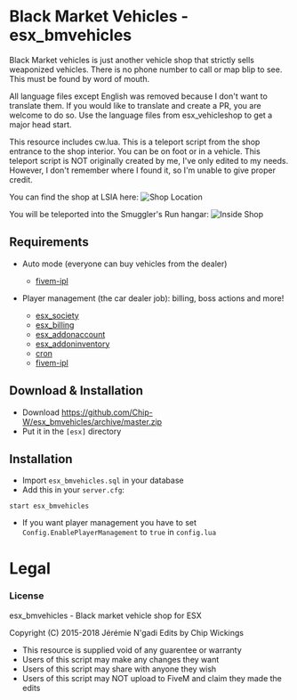 # Black Market Vehicles - esx_bmvehicles

Black Market vehicles is just another vehicle shop that strictly sells weaponized vehicles.  There is no phone number to call or map blip to see.  This must be found by word of mouth.

All language files except English was removed because I don't want to translate them.  If you would like to translate and create a PR, you are welcome to do so.  Use the language files from esx_vehicleshop to get a major head start.

This resource includes cw.lua.  This is a teleport script from the shop entrance to the shop interior.  You can be on foot or in a vehicle.  This teleport script is NOT originally created by me, I've only edited to my needs.  However, I don't remember where I found it, so I'm unable to give proper credit.

You can find the shop at LSIA here:
![Shop Location](https://media.discordapp.net/attachments/455425743858434051/523391543617388554/f276af5ae096967b688aaaa2800a9e1e.png)

You will be teleported into the Smuggler's Run hangar:
![Inside Shop](https://media.discordapp.net/attachments/455425743858434051/523391543223255042/1582c5b3bfd90e7066692b0e918d6315.jpg)

## Requirements

* Auto mode (everyone can buy vehicles from the dealer)
  * [fivem-ipl](https://github.com/ESX-PUBLIC/fivem-ipl)

* Player management (the car dealer job): billing, boss actions and more!
  * [esx_society](https://github.com/ESX-Org/esx_society)
  * [esx_billing](https://github.com/ESX-Org/esx_billing)
  * [esx_addonaccount](https://github.com/ESX-Org/esx_addonaccount)
  * [esx_addoninventory](https://github.com/ESX-Org/esx_addoninventory)
  * [cron](https://github.com/ESX-Org/cron)
  * [fivem-ipl](https://github.com/ESX-PUBLIC/fivem-ipl)
  

## Download & Installation

- Download https://github.com/Chip-W/esx_bmvehicles/archive/master.zip
- Put it in the `[esx]` directory

## Installation
- Import `esx_bmvehicles.sql` in your database
- Add this in your `server.cfg`:

```
start esx_bmvehicles
```
- If you want player management you have to set `Config.EnablePlayerManagement` to `true` in `config.lua`

# Legal
### License
esx_bmvehicles - Black market vehicle shop for ESX

Copyright (C) 2015-2018 Jérémie N'gadi
Edits by Chip Wickings

* This resource is supplied void of any guarentee or warranty
* Users of this script may make any changes they want
* Users of this script may share with anyone they wish
* Users of this script may NOT upload to FiveM and claim they made the edits
